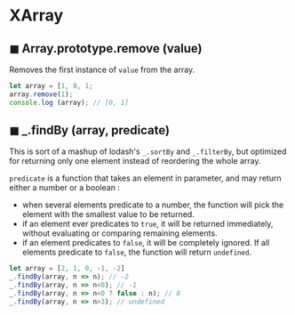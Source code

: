 # XArray

## ◼ Array.prototype.remove (value)
Removes the first instance of `value` from the array.
```javascript
let array = [1, 0, 1;
array.remove(1);
console.log (array); // [0, 1]
```

## ◼ _.findBy (array, predicate)
This is sort of a mashup of lodash's `_.sortBy` and `_.filterBy`, but optimized for returning only one element instead of reordering the whole array.

`predicate` is a function that takes an element in parameter, and may return either a number or a boolean :
- when several elements predicate to a number, the function will pick the element with the smallest value to be returned.
- if an element ever predicates to `true`, it will be returned immediately, without evaluating or comparing remaining elements.
- if an element predicates to `false`, it will be completely ignored. If all elements predicate to `false`, the function will return `undefined`.

```javascript
let array = [2, 1, 0, -1, -2]
_.findBy(array, n => n); // -2
_.findBy(array, n => n<0); // -1
_.findBy(array, n => n<0 ? false : n); // 0
_.findBy(array, n => n>3); // undefined
```

